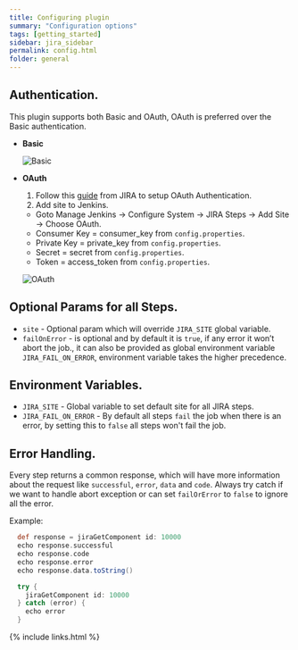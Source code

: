 ```yaml
---
title: Configuring plugin
summary: "Configuration options"
tags: [getting_started]
sidebar: jira_sidebar
permalink: config.html
folder: general
---
```


## Authentication.

This plugin supports both Basic and OAuth, OAuth is preferred over the Basic authentication.

* **Basic**

  ![Basic](https://raw.githubusercontent.com/ThoughtsLive/jira-steps/master/docs/images/jira_site_basic.png)
* **OAuth**
  1. Follow this [guide](https://developer.atlassian.com/cloud/jira/platform/jira-rest-api-oauth-authentication/) from JIRA to setup OAuth Authentication.
  2. Add site to Jenkins.
    * Goto Manage Jenkins -> Configure System -> JIRA Steps -> Add Site -> Choose OAuth.
    * Consumer Key = consumer_key from `config.properties`.
    * Private Key = private_key from `config.properties`.
    * Secret = secret from `config.properties`.
    * Token  = access_token from `config.properties`.

  ![OAuth](https://raw.githubusercontent.com/ThoughtsLive/jira-steps/master/docs/images/jira_site_oauth.png)

## Optional Params for all Steps.

* `site` - Optional param which will override `JIRA_SITE` global variable.
* `failOnError` - is optional and by default it is `true`, if any error it won’t abort the job., it can also be provided as global environment variable `JIRA_FAIL_ON_ERROR`, environment variable takes the higher precedence.

## Environment Variables.

* `JIRA_SITE` - Global variable to set default site for all JIRA steps.
* `JIRA_FAIL_ON_ERROR` - By default all steps `fail` the job when there is an error, by setting this to `false` all steps won't fail the job.

## Error Handling.

Every step returns a common response, which will have more information about the request like `successful`, `error`, `data` and `code`. Always try catch if we want to handle abort exception or can set `failOrError` to `false` to ignore all the error.

Example:

```groovy
  def response = jiraGetComponent id: 10000
  echo response.successful
  echo response.code
  echo response.error
  echo response.data.toString()

  try {
    jiraGetComponent id: 10000
  } catch (error) {
    echo error
  }
```

{% include links.html %}
